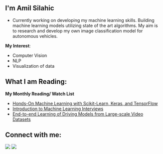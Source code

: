 ## I'm Amil Silahic


- Currently working on developing my machine learning skills. Building machine learning models utilizing state of the art algorithms. My aim is to research and develop my own image classification model for autonomous vehicles.


**My Interest**:
- Computer Vision
- NLP
- Visualization of data


## What I am Reading:

**My Monthly Reading/ Watch List**
- [Honds-On Machine Learning with Scikit-Learn, Keras, and TensorFlow](https://www.oreilly.com/library/view/hands-on-machine-learning/9781492032632/)
- [Introduction to Machine Learning Interviews](https://huyenchip.com/ml-interviews-book/)
- [End-to-end Learning of Driving Models from Large-scale Video Datasets](https://arxiv.org/pdf/1612.01079v2.pdf)



## Connect with me:

<p align = "center">
  
[<img src="https://img.shields.io/badge/kaggle-%2312100E.svg?&style=for-the-badge&logo=kaggle&logoColor=white&color=black" />](https://www.kaggle.com/amilsilahic)
[<img src="https://img.shields.io/badge/linkedin-%2312100E.svg?&style=for-the-badge&logo=linkedin&logoColor=white&color=black" />](https://www.linkedin.com/in/amil-silahic-4b5a01140/)


</p>


